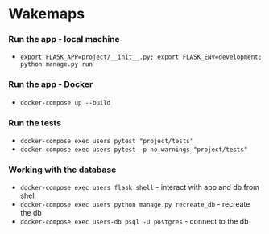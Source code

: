 # Wakemaps

### Run the app - local machine

* `export FLASK_APP=project/__init__.py; export FLASK_ENV=development; python manage.py run`

### Run the app - Docker

* `docker-compose up --build`

### Run the tests

* `docker-compose exec users pytest "project/tests"`
* `docker-compose exec users pytest -p no:warnings "project/tests"`

### Working with the database

* `docker-compose exec users flask shell` - interact with app and db from shell
* `docker-compose exec users python manage.py recreate_db` - recreate the db
* `docker-compose exec users-db psql -U postgres` - connect to the db